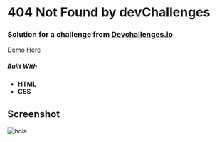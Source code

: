 
# 404 Not Found by devChallenges

### Solution for a challenge from  <a href="http://devchallenges.io" target="_blank">Devchallenges.io</a>

[Demo Here](http://q.com "Demo Here")

##### Built With

- **HTML**
- **CSS**

<!-- OVERVIEW -->

## Screenshot
![](https://github.com/BGasser10/devChallenges-RWD-404-not-found-master/blob/main/img/Screenshot.png "hola")
<!-- ![screenshot](https://user-images.githubusercontent.com/16707738/92399059-5716eb00-f132-11ea-8b14-bcacdc8ec97b.png)-->
<!-- ![screenshot](https://github.com/BGasser10/devChallenges-RWD-404-not-found-master/blob/main/img/Screenshot.png) -->


